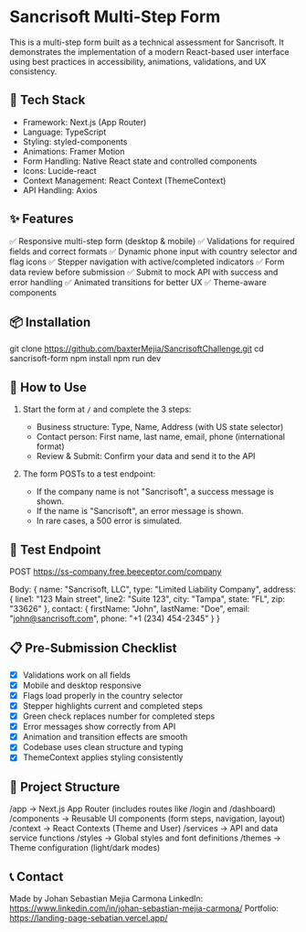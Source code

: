 Sancrisoft Multi-Step Form
==========================

This is a multi-step form built as a technical assessment for Sancrisoft. It demonstrates the implementation of a modern React-based user interface using best practices in accessibility, animations, validations, and UX consistency.

🔧 Tech Stack
-------------
- Framework: Next.js (App Router)
- Language: TypeScript
- Styling: styled-components
- Animations: Framer Motion
- Form Handling: Native React state and controlled components
- Icons: Lucide-react
- Context Management: React Context (ThemeContext)
- API Handling: Axios

✨ Features
----------
✅ Responsive multi-step form (desktop & mobile)
✅ Validations for required fields and correct formats
✅ Dynamic phone input with country selector and flag icons
✅ Stepper navigation with active/completed indicators
✅ Form data review before submission
✅ Submit to mock API with success and error handling
✅ Animated transitions for better UX
✅ Theme-aware components

📦 Installation
---------------
git clone https://github.com/baxterMejia/SancrisoftChallenge.git
cd sancrisoft-form
npm install
npm run dev

🚀 How to Use
-------------
1. Start the form at `/` and complete the 3 steps:
   - Business structure: Type, Name, Address (with US state selector)
   - Contact person: First name, last name, email, phone (international format)
   - Review & Submit: Confirm your data and send it to the API

2. The form POSTs to a test endpoint:
   - If the company name is not "Sancrisoft", a success message is shown.
   - If the name is "Sancrisoft", an error message is shown.
   - In rare cases, a 500 error is simulated.

🧪 Test Endpoint
----------------
POST https://ss-company.free.beeceptor.com/company

Body:
{
  name: "Sancrisoft, LLC",
  type: "Limited Liability Company",
  address: {
    line1: "123 Main street",
    line2: "Suite 123",
    city: "Tampa",
    state: "FL",
    zip: "33626"
  },
  contact: {
    firstName: "John",
    lastName: "Doe",
    email: "john@sancrisoft.com",
    phone: "+1 (234) 454-2345"
  }
}

📋 Pre-Submission Checklist
---------------------------
- [x] Validations work on all fields
- [x] Mobile and desktop responsive
- [x] Flags load properly in the country selector
- [x] Stepper highlights current and completed steps
- [x] Green check replaces number for completed steps
- [x] Error messages show correctly from API
- [x] Animation and transition effects are smooth
- [x] Codebase uses clean structure and typing
- [x] ThemeContext applies styling consistently

📁 Project Structure
--------------------
/app               → Next.js App Router (includes routes like /login and /dashboard)
/components        → Reusable UI components (form steps, navigation, layout)
/context           → React Contexts (Theme and User)
/services          → API and data service functions
/styles            → Global styles and font definitions
/themes            → Theme configuration (light/dark modes)

📞 Contact
----------
Made  by Johan Sebastian Mejia Carmona
LinkedIn: https://www.linkedin.com/in/johan-sebastian-mejia-carmona/
Portfolio: https://landing-page-sebatian.vercel.app/
